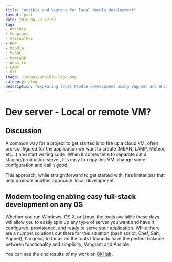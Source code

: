 ```yaml
---
title: "Ansible and Vagrant for local Moodle development"
layout: post
date: 2016-04-23 17:00
tag:
- Ansible
- Vangrant
- VirtualBox
- PHP
- Moodle
- MySQL
- MariaDB
- Website
- LAMP
- Git
image: /images/ansible-logo.png
category: blog
description: "Exploring local Moodle development using Vagrant and Ansible."
---
```

# Dev server - Local or remote VM?

## Discussion

A common way for a project to get started is to fire up a cloud VM, often pre-configured for the application we want to create (MEAN, LAMP, Meteor, etc...) and start writing code. When it comes time to separate out a staging/production server, it's easy to copy this VM, change some configuration and call it good.

This approach, while straightforward to get started with, has limitations that help promote another approach: local development.

## Modern tooling enabling easy full-stack development on any OS

Whether you run Windows, OS X, or Linux, the tools available these days will allow you to easily spin up any type of server you want and have it configured, provisioned, and ready to serve your application. While there are a number solutions out there for this situation (bash script, Chef, Salt, Puppet), I'm going to focus on the tools I found to have the perfect balance between functionality and simplicity, Vangrant and Ansible.

You can see the end results of my work on [GitHub](https://github.com/jehartzog/ansible-moodle-dev).
